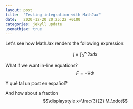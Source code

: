 ```yaml
---
layout: post
title:  "Testing integration with MathJax"
date:   2020-12-20 20:25:22 +0100
categories: jekyll update
usemathjax: true
---
```


Let's see how MathJax renders the following expression:

$$ j=\int_0^\infty 2x dx $$

What if we want in-line equations? $$F=-\nabla \Phi$$

Y qué tal un post en español?

And how about a fraction $$\displaystyle x=\frac{3}{2} M_\odot$$

[jekyll-docs]: https://jekyllrb.com/docs/home
[jekyll-gh]:   https://github.com/jekyll/jekyll
[jekyll-talk]: https://talk.jekyllrb.com/
